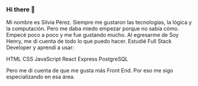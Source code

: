### Hi there 👋

Mi nombre es Silvia Pérez. 
Siempre me gustaron las tecnologías, la lógica y la computación. Pero me daba miedo empezar porque no sabía cómo. Empecé poco a poco y me fue gustando mucho. 
Al egresarme de Soy Henry, me di cuenta de todo lo que puedo hacer. 
Estudié Full Stack Developer y aprendí a usar:

HTML
CSS
JavaScript
React
Express
PostgreSQL

Pero me di cuenta de que me gusta más Front End. Por eso me sigo especializando en esa área.
